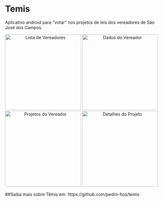 # Temis
Aplicativo android para "votar" nos projetos de leis dos vereadores de São José dos Campos.

<p align="center">
  <img src="https://github.com/brsanthiago/Temis-App/blob/master/screen/device-2016-09-18-013937.png" alt="Lista de Vereadores" width="250"/>
  <img src="https://github.com/brsanthiago/Temis-App/blob/master/screen/device-2016-09-18-014012.png" alt="Dados do Vereador" width="250"/>
  <img src="https://github.com/brsanthiago/Temis-App/blob/master/screen/device-2016-09-18-014027.png" alt="Projetos do Vereador" width="250"/>
  <img src="https://github.com/brsanthiago/Temis-App/blob/master/screen/device-2016-09-18-014038.png" alt="Detalhes do Projeto" width="250"/>
</p>
##Saiba mais sobre Têmis em:
https://github.com/pedro-hos/temis
